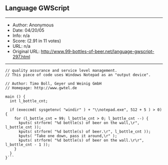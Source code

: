 
## Language GWScript ##
---
- Author: Anonymous
- Date: 04/20/05
- Info: n/a
- Score:  (2.91 in 11 votes)
- URL: n/a
- Original URL: http://www.99-bottles-of-beer.net/language-gwscript-297.html
---

```// GWScript (GWS) is a C-like scripting language used in (load) testing,
// quality assurance and service level management.
// This piece of code uses Windows Notepad as an "output device".

// Author: Timo Boll, Geyer und Weinig GmbH
// Homepage: http://www.gwtel.de

main () {
  int l_bottle_cnt;
  
  if (execcmd( sysgetenv( "windir" ) + "\\notepad.exe", 512 + 5 ) > 0) {
    for (l_bottle_cnt = 99; l_bottle_cnt > 0; l_bottle_cnt --) {
      kputs( strform( "%d bottle(s) of beer on the wall,\r", l_bottle_cnt ));
      kputs( strform( "%d bottle(s) of beer.\r", l_bottle_cnt ));
      kputs( "Take one down, pass it around,\r" );
      kputs( strform( "%d bottle(s) of beer on the wall.\r\r", l_bottle_cnt - 1 ));
    }
  }
}```
